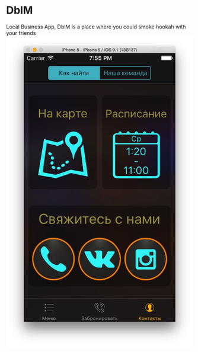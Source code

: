 # DblM
Local Business App, DblM is a place where you could smoke hookah with your friends
![alt tag](Screenshots/aboutUs.jpg?raw=true "Title")
